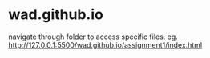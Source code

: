 # wad.github.io

navigate through folder to access specific files.
eg. http://127.0.0.1:5500/wad.github.io/assignment1/index.html

